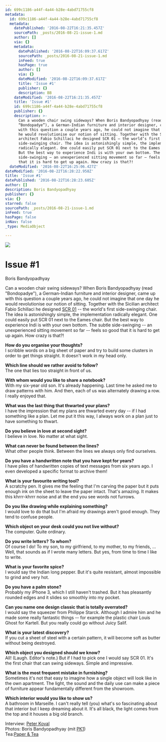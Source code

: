 ```yaml
---
id: 699c1186-a44f-4a44-b28e-4abd71755cf8
metadata:
  id: 699c1186-a44f-4a44-b28e-4abd71755cf8
  metadata:
    datePublished: '2016-08-22T16:21:35.457Z'
    sourcePath: _posts/2016-08-21-issue-1.md
    author: []
    via: {}
    metadata:
      datePublished: '2016-08-22T16:09:37.617Z'
      sourcePath: _posts/2016-08-21-issue-1.md
      inFeed: true
      hasPage: true
      author: []
      via: {}
      dateModified: '2016-08-22T16:09:37.617Z'
      title: 'Issue #1'
      publisher: {}
      description: BB
    dateModified: '2016-08-22T16:21:35.457Z'
    title: 'Issue #1'
    id: 699c1186-a44f-4a44-b28e-4abd71755cf8
    publisher: {}
    description: >-
      Can a wooden chair swing sideways? When Boris Bandyopadhyay (read
      “Bondopadye”), a German-Indian furniture and interior designer, came up
      with this question a couple years ago, he could not imagine that one day
      he would revolutionise our notion of sitting. Together with the Sicilian
      architect Fabio Schillaci he designed SCR 01 – the world’s first
      side-swinging chair. The idea is astonishingly simple, the implementation
      radically elegant. One could easily put SCR 01 next to the Eames chair.
      But the best way to experience Indi is with your own bottom. The subtle
      side-swinging – an unexperienced sitting movement so far – feels so good
      that it is hard to get up again. How crazy is that?!
  dateModified: '2016-08-22T16:25:06.427Z'
dateModified: '2016-08-22T16:28:22.958Z'
title: 'Issue #1'
datePublished: '2016-08-22T16:28:23.605Z'
author: []
description: Boris Bandyopadhyay
publisher: {}
via: {}
starred: false
sourcePath: _posts/2016-08-21-issue-1.md
inFeed: true
hasPage: false
inNav: false
_type: MediaObject

---
```

![](https://the-grid-user-content.s3-us-west-2.amazonaws.com/c9cf8555-68e2-4e1f-a2cf-74dc4ff552fa.jpg)

# Issue \#1

Boris Bandyopadhyay

Can a wooden chair swing sideways? When Boris Bandyopadhyay (read "Bondopadye"), a German-Indian furniture and interior designer, came up with this question a couple years ago, he could not imagine that one day he would revolutionise our notion of sitting. Together with the Sicilian architect Fabio Schillaci he designed [SCR 01][0] -- the world's first side-swinging chair. The idea is astonishingly simple, the implementation radically elegant. One could easily put SCR 01 next to the Eames chair. But the best way to experience Indi is with your own bottom. The subtle side-swinging -- an unexperienced sitting movement so far -- feels so good that it is hard to get up again. How crazy is that?!

**How do you organise your thoughts?**  
I scribble words on a big sheet of paper and try to build some clusters in order to get things straight. It doesn't work in my head only.

**Which line should we rather avoid to follow?**  
The one that lies too straight in front of us.

**With whom would you like to share a notebook?**  
With my six-year old son. It's already happening. Last time he asked me to draw patterns with him. And then, each of us was alternately drawing a row. I really enjoyed that.

**What was the last thing that thwarted your plans?**  
I have the impression that my plans are thwarted every day -- if I had something like a plan. Let me put it this way, I always work on a plan just to have something to thwart.

**Do you believe in love at second sight?**  
I believe in love. No matter at what sight.

**What can never be found between the lines?**  
What other people think. Between the lines we always only find ourselves.

**Do you have a handwritten note that you have kept for years?**  
I have piles of handwritten copies of text messages from six years ago. I even developed a specific format to archive them!

**What is your favourite writing tool?**  
A scratchy pen. It gives me the feeling that I'm carving the paper but it puts enough ink on the sheet to leave the paper intact. That's amazing. It makes this khrrr-khrrr noise and at the end you see words not furrows.

**Do you like drawing while explaining something?**  
I would love to do that but I'm afraid my drawings aren't good enough. They tend to confuse people.

**Which object on your desk could you not live without?**  
The computer. Quite ordinary.

**Do you write letters? To whom?**  
Of course I do! To my son, to my girlfriend, to my mother, to my friends, ... Well, that sounds as if I wrote many letters. But yes, from time to time I like to write.

**What is your favorite spice?**  
I would say the Indian long pepper. But it's quite resistant, almost impossible to grind and very hot.

**Do you have a palm stone?**  
Probably my iPhone 3, which I still haven't trashed. But it has pleasantly rounded edges and it slides so smoothly into my pocket.

**Can you name one design classic that is totally overrated?**  
I would say the squeezer from Philippe Starck. Although I admire him and he made some really fantastic things -- for example the plastic chair Louis Ghost for Kartell. But you really could go without Juicy Salif.

**What is your latest discovery?**  
If you cut a sheet of steel with a certain pattern, it will become soft as butter without being destroyed.

**Which object you designed should we know?**  
All! (Laugh. Editor's note.) But if I had to pick one I would say SCR 01\. It's the first chair that can swing sideways. Simple and impressive.

**What is the most frequent mistake in furnishing?**  
Sometimes it's not that easy to imagine how a single object will look like in the own apartment. The light, the sound and the daily use can make a piece of furniture appear fundamentally different from the showroom.

**Which interior would you like to show us?**  
A bathroom in Marseille. I can't really tell (you) what's so fascinating about that interior but I keep dreaming about it. It's all black, the light comes from the top and it houses a big old branch.

Interview: [Peter Koval][1]  
Photos: Boris Bandyopadhyay (mit [PK1][2])  
Tea:[Paper & Tea][3]

[0]: http://t.umblr.com/redirect?z=http%3A%2F%2Fwww.borisandfabio.com%2FImages%2FHOME.jpg&t=ZmRlYTY3MDBmYWQ2MWNiMDVjZTc2ZGNiMTg0M2ZlNmI0NjVjYzEzZixGVEwzWDBuRg%3D%3D
[1]: http://t.umblr.com/redirect?z=mailto%3Amagazine%40lineatura.berlin&t=YjA0M2UwNjA5ZWJkODcxZjgzNGI5Mjg2YWM1OWU4Y2ExMWViNjc5MSxGVEwzWDBuRg%3D%3D
[2]: http://t.umblr.com/redirect?z=http%3A%2F%2Fshop.lineatura.berlin%2Fproduct%2Fpk1&t=NGRmYzc2ZjUwYjI1ZWU2ZjljMjgzZTUzNzdhNTA0MzMyZmFkOTMxMixGVEwzWDBuRg%3D%3D
[3]: http://t.umblr.com/redirect?z=http%3A%2F%2Fwww.paperandtea.com&t=ODFhZTk3MDNmYzBkZTQ1NDBhZjg5OTBmZGQ5ZWViYmViMDViZWJkNyxGVEwzWDBuRg%3D%3D